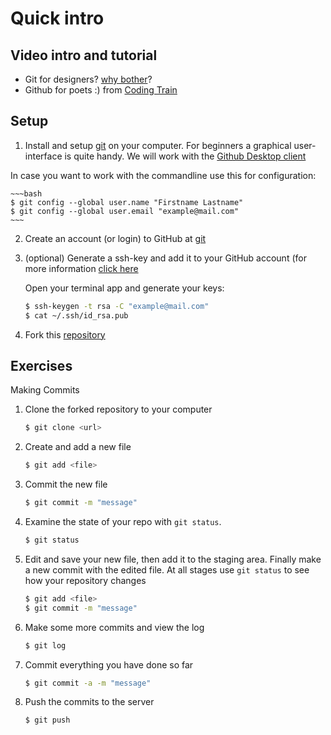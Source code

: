 # Quick intro

## Video intro and tutorial

 - Git for designers? [why bother](https://www.youtube.com/watch?v=4S3h5L21KlA)?
 - Github for poets :) from [Coding Train](https://www.youtube.com/watch?v=BCQHnlnPusY)

## Setup
1. Install and setup [git](https://git-scm.com/) on your computer. For beginners a graphical user-interface is quite handy. We will work with the [Github Desktop client](https://desktop.github.com/)

In case you want to work with the commandline use this for configuration:

    ~~~bash
    $ git config --global user.name "Firstname Lastname"
    $ git config --global user.email "example@mail.com"
    ~~~

2. Create an account (or login) to GitHub at [git](https://github.com)
3. (optional) Generate a ssh-key and add it to your GitHub account (for more 
   information [click here](https://help.github.com/articles/connecting-to-github-with-ssh/)

    Open your terminal app and generate your keys:
    
    ~~~bash
    $ ssh-keygen -t rsa -C "example@mail.com"
    $ cat ~/.ssh/id_rsa.pub
    ~~~

4. Fork this [repository](https://github.com/fleshgordo/passerelle21)

## Exercises

Making Commits

1. Clone the forked repository to your computer

    ~~~bash
    $ git clone <url>
    ~~~

2. Create and add a new file

    ~~~bash
    $ git add <file>
    ~~~

3. Commit the new file

    ~~~bash
    $ git commit -m "message"
    ~~~

4. Examine the state of your repo with `git status`. 

    ~~~bash
    $ git status
    ~~~

5. Edit and save your new file, then add it to the staging area. Finally make a 
   new commit with the edited file. At all stages use `git status` to see how 
   your repository changes

    ~~~bash
    $ git add <file>
    $ git commit -m "message"
    ~~~

6. Make some more commits and view the log

    ~~~bash
    $ git log 
    ~~~

7. Commit everything you have done so far

    ~~~bash
    $ git commit -a -m "message"
    ~~~

8. Push the commits to the server

    ~~~bash
    $ git push
    ~~~

